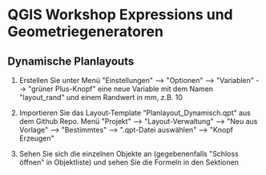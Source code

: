 # QGIS Workshop Expressions und Geometriegeneratoren

## Dynamische Planlayouts

1. Erstellen Sie unter Menü "Einstellungen" --> "Optionen" --> "Variablen" --> "grüner Plus-Knopf" eine neue Variable mit
   dem Namen "layout_rand" und einem Randwert in mm, z.B. 10
   
2. Importieren Sie das Layout-Template "Planlayout_Dynamisch.qpt" aus dem Github Repo. Menü "Projekt" --> "Layout-Verwaltung"
   --> "Neu aus Vorlage" --> "Bestimmtes" --> ".qpt-Datei auswählen" --> "Knopf Erzeugen"

3. Sehen Sie sich die einzelnen Objekte an (gegebenenfalls "Schloss öffnen" in Objektliste) und sehen Sie die Formeln
   in den Sektionen 
